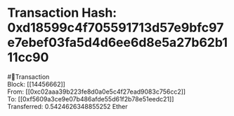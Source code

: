 
Transaction Hash: 0xd18599c4f705591713d57e9bfc97e7ebef03fa5d4d6ee6d8e5a27b62b111cc90
====================================================================================
  
#💸Transaction  
Block: [[14456662]]  
From: [[0xc02aaa39b223fe8d0a0e5c4f27ead9083c756cc2]]  
To: [[0xf5609a3ce9e07b486afde55d61f2b78e51eedc21]]  
Transferred: 0.5424626348855252 Ether